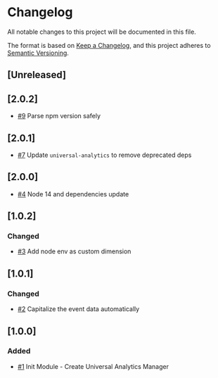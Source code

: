 # Changelog

All notable changes to this project will be documented in this file.

The format is based on [Keep a Changelog](https://keepachangelog.com/en/1.0.0/),
and this project adheres to [Semantic Versioning](https://semver.org/spec/v2.0.0.html).

## [Unreleased]

## [2.0.2]

- [#9](https://github.com/mercadolibre/fury_nordic-telemetry/pull/7) Parse npm version safely

## [2.0.1]

- [#7](https://github.com/mercadolibre/fury_nordic-telemetry/pull/7) Update `universal-analytics` to remove deprecated deps

## [2.0.0]

- [#4](https://github.com/mercadolibre/fury_nordic-telemetry/pull/4) Node 14 and dependencies update

## [1.0.2]

### Changed

- [#3](https://github.com/mercadolibre/fury_nordic-telemetry/pull/3) Add node env as custom dimension

## [1.0.1]

### Changed

- [#2](https://github.com/mercadolibre/fury_nordic-telemetry/pull/2) Capitalize the event data automatically

## [1.0.0]

### Added

- [#1](https://github.com/mercadolibre/fury_nordic-telemetry/pull/1) Init Module - Create Universal Analytics Manager
